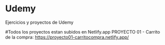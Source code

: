 # Udemy
Ejercicios y proyectos de Udemy

#Todos los proyectos estan subidos en Netlify.app
PROYECTO 01 - Carrito de la compra: https://proyecto01-carritocompra.netlify.app/
